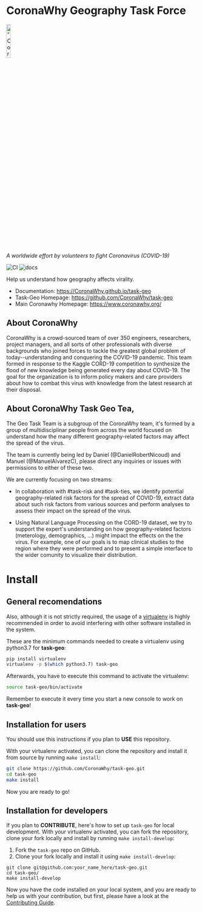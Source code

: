 # CoronaWhy Geography Task Force

<p align="left">
<img width=15% src="https://uploads-ssl.webflow.com/5e729ef3ef0f906b804d4f27/5e77e9db1ede36135bbb1927_logo%203%402x.png" alt=“CoronaWhy” />

<i>A worldwide effort by volunteers to fight Coronavirus (COVID-19)</i>
</p>


![CI](https://github.com/CoronaWhy/task-geo/workflows/CI/badge.svg)
![docs](https://github.com/CoronaWhy/task-geo/workflows/Docs/badge.svg)


Help us understand how geography affects virality.

- Documentation: https://CoronaWhy.github.io/task-geo
- Task-Geo Homepage: https://github.com/CoronaWhy/task-geo
- Main Coronawhy Homepage: https://www.coronawhy.org/


## About CoronaWhy

CoronaWhy is a crowd-sourced team of over 350 engineers, researchers, project managers, and all sorts of other professionals with diverse backgrounds who joined forces to tackle the greatest global problem of today--understanding and conquering the COVID-19 pandemic. This team formed in response to the Kaggle CORD-19 competition to synthesize the flood of new knowledge being generated every day about COVID-19. The goal for the organization is to inform policy makers and care providers about how to combat this virus with knowledge from the latest research at their disposal.


## About CoronaWhy Task Geo Tea,

The Geo Task Team is a subgroup of the CoronaWhy team, it's formed by a group of multidisciplinar people from across the world focused on understand how the many different geography-related factors may affect the spread of the virus.

The team is currently being led by Daniel (@DanielRobertNicoud) and Manuel (@ManuelAlvarezC), please direct any inquiries or issues with permissions to either of these two.

We are currently focusing on two streams:

* In collaboration with #task-risk and #task-ties, we identify potential geography-related risk factors for the spread of COVID-19, extract data about such risk factors from various sources and perform analyses to assess their impact on the spread of the virus.

* Using Natural Language Processing on the CORD-19 dataset, we try to support the expert's understanding on how geography-related factors (meterology, demographics, ...) might impact the effects on the the virus. For example, one of our goals is to map clinical studies to the region where they were performed and to present a simple interface to the wider comunity to visualize their distribution.


# Install

## General recomendations

Also, although it is not strictly required, the usage of a [virtualenv](https://virtualenv.pypa.io/en/latest/)
is highly recommended in order to avoid interfering with other software installed in the system.

These are the minimum commands needed to create a virtualenv using python3.7 for **task-geo**:

```bash
pip install virtualenv
virtualenv -p $(which python3.7) task-geo
```

Afterwards, you have to execute this command to activate the virtualenv:

```bash
source task-geo/bin/activate
```

Remember to execute it every time you start a new console to work on **task-geo**!

## Installation for users

You should use this instructions if you plan to **USE** this repository.

With your virtualenv activated, you can clone the repository and install it from
source by running `make install`:

```bash
git clone https://github.com/CoronaWhy/task-geo.git
cd task-geo
make install
```

Now you are ready to go!

## Installation for developers

If you plan to **CONTRIBUTE**, here's how to set up `task-geo` for local development.
With your virtualenv activated, you can fork the repository, clone your fork locally and install by running `make install-develop`:

1. Fork the `task-geo` repo on GitHub.
2. Clone your fork locally and install it using `make install-develop`:

```
git clone git@github.com:your_name_here/task-geo.git
cd task-geo/
make install-develop
```

Now you have the code installed on your local system, and you are ready to help us with your contribution, but first, please have a look at the [Contributing Guide](https://CoronaWhy.github.io/task-geo/contributing.html).

